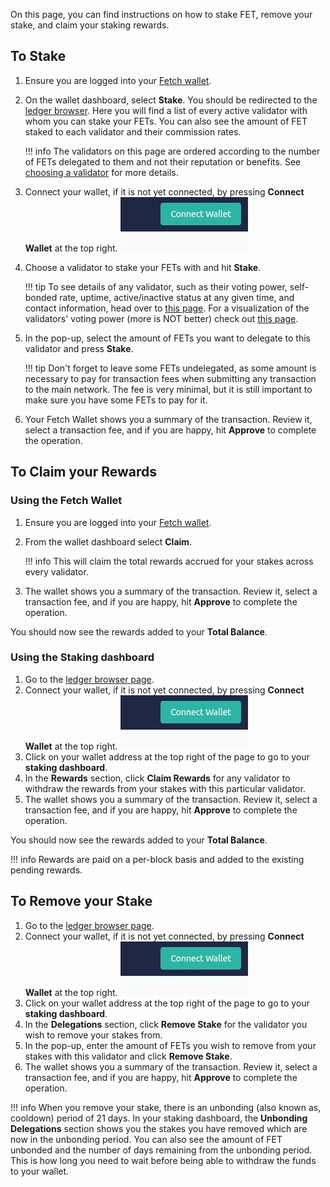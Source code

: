 On this page, you can find instructions on how to stake FET, remove your stake, and claim your staking rewards.

## To Stake

1. Ensure you are logged into your [Fetch wallet](/basics/wallet/getting_started).
2. On the wallet dashboard, select **Stake**. You should be redirected to the [ledger browser](https://browse-fetchhub.fetch.ai/validators).
Here you will find a list of every active validator with whom you can stake your FETs. You can also see the amount of FET staked to each validator and their commission rates.

    !!! info
        The validators on this page are ordered according to the number of FETs delegated to them and not their reputation or benefits. See [choosing a validator](/basics/staking/redelegation/#choosing-a-validator) for more details.


3. Connect your wallet, if it is not yet connected, by pressing **Connect Wallet** at the top right.
    ![Wallet extension web version](../../images/staking/wallet_web_version.jpg)
4. Choose a validator to stake your FETs with and hit **Stake**.

    !!! tip
        To see details of any validator, such as their voting power, self-bonded rate, uptime, active/inactive status at any given time, and contact information, head over to [this page](https://explore.fetch.ai/validators). For a visualization of the validators' voting power (more is NOT better) check out [this page](https://explore.fetch.ai/voting-power-distribution).

5. In the pop-up, select the amount of FETs you want to delegate to this validator and press **Stake**.

    !!! tip
        Don't forget to leave some FETs undelegated, as some amount is necessary to pay for transaction fees when submitting any transaction to the main network. The fee is very minimal, but it is still important to make sure you have some FETs to pay for it.

6. Your Fetch Wallet shows you a summary of the transaction. Review it, select a transaction fee, and if you are happy, hit **Approve** to complete the operation.

## To Claim your Rewards
 
### Using the Fetch Wallet

1. Ensure you are logged into your [Fetch wallet](/basics/wallet/getting_started).
2. From the wallet dashboard select **Claim**.

    !!! info
        This will claim the total rewards accrued for your stakes across every validator. 

3. The wallet shows you a summary of the transaction. Review it, select a transaction fee, and if you are happy, hit **Approve** to complete the operation. 

You should now see the rewards added to your **Total Balance**.

### Using the Staking dashboard

1. Go to the [ledger browser page](https://browse-fetchhub.fetch.ai/validators). 
2. Connect your wallet, if it is not yet connected, by pressing **Connect Wallet** at the top right.
  ![Wallet extension web version](../../images/staking/wallet_web_version.jpg)
3. Click on your wallet address at the top right of the page to go to your **staking dashboard**.
4. In the **Rewards** section, click **Claim Rewards** for any validator to withdraw the rewards from your stakes with this particular validator. 
5. The wallet shows you a summary of the transaction. Review it, select a transaction fee, and if you are happy, hit **Approve** to complete the operation.

You should now see the rewards added to your **Total Balance**.

!!! info
    Rewards are paid on a per-block basis and added to the existing pending rewards.

## To Remove your Stake

1. Go to the [ledger browser page](https://browse-fetchhub.fetch.ai/validators). 
2. Connect your wallet, if it is not yet connected, by pressing **Connect Wallet** at the top right.
  ![Wallet extension web version](../../images/staking/wallet_web_version.jpg)
3. Click on your wallet address at the top right of the page to go to your **staking dashboard**.
4. In the **Delegations** section, click **Remove Stake** for the validator you wish to remove your stakes from.
5. In the pop-up, enter the amount of FETs you wish to remove from your stakes with this validator and click **Remove Stake**.
6. The wallet shows you a summary of the transaction. Review it, select a transaction fee, and if you are happy, hit **Approve** to complete the operation.

!!! info
    When you remove your stake, there is an unbonding (also known as, cooldown) period of 21 days. In your staking dashboard, the **Unbonding Delegations** section shows you the stakes you have removed which are now in the unbonding period. You can also see the amount of FET unbonded and the number of days remaining from the unbonding period. This is how long you need to wait before being able to withdraw the funds to your wallet.
